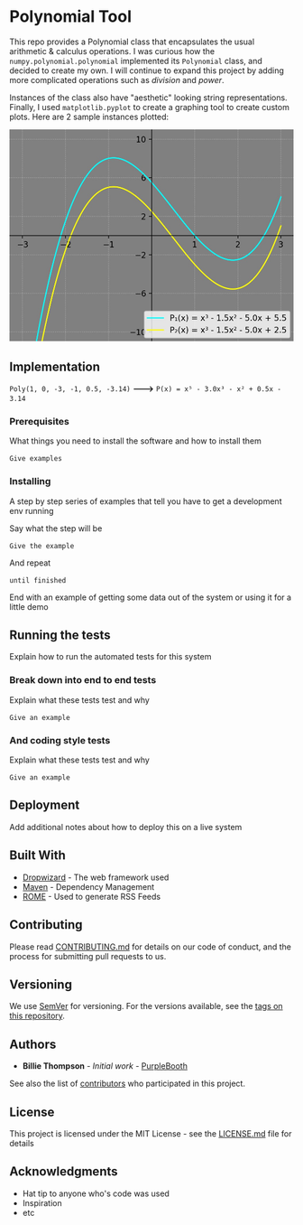 # Polynomial Tool
This repo provides a Polynomial class that encapsulates the usual arithmetic & calculus operations. I was curious how the `numpy.polynomial.polynomial` implemented its `Polynomial` class, and decided to create my own. I will continue to expand this project by adding more complicated operations such as *division* and *power*.


Instances of the class also have "aesthetic" looking string representations. Finally, I used `matplotlib.pyplot` to create a graphing tool to create custom plots. Here are 2 sample instances plotted:

![Sample 3rd degree Polynomials](screenshots/cubics.png)

## Implementation

`Poly(1, 0, -3, -1, 0.5, -3.14)`  **--->**  `P(x) = x⁵ - 3.0x³ - x² + 0.5x - 3.14`


### Prerequisites

What things you need to install the software and how to install them

```
Give examples
```

### Installing

A step by step series of examples that tell you have to get a development env running

Say what the step will be

```
Give the example
```

And repeat

```
until finished
```

End with an example of getting some data out of the system or using it for a little demo

## Running the tests

Explain how to run the automated tests for this system

### Break down into end to end tests

Explain what these tests test and why

```
Give an example
```

### And coding style tests

Explain what these tests test and why

```
Give an example
```

## Deployment

Add additional notes about how to deploy this on a live system

## Built With

* [Dropwizard](http://www.dropwizard.io/1.0.2/docs/) - The web framework used
* [Maven](https://maven.apache.org/) - Dependency Management
* [ROME](https://rometools.github.io/rome/) - Used to generate RSS Feeds

## Contributing

Please read [CONTRIBUTING.md](https://gist.github.com/PurpleBooth/b24679402957c63ec426) for details on our code of conduct, and the process for submitting pull requests to us.

## Versioning

We use [SemVer](http://semver.org/) for versioning. For the versions available, see the [tags on this repository](https://github.com/your/project/tags). 

## Authors

* **Billie Thompson** - *Initial work* - [PurpleBooth](https://github.com/PurpleBooth)

See also the list of [contributors](https://github.com/your/project/contributors) who participated in this project.

## License

This project is licensed under the MIT License - see the [LICENSE.md](LICENSE.md) file for details

## Acknowledgments

* Hat tip to anyone who's code was used
* Inspiration
* etc
